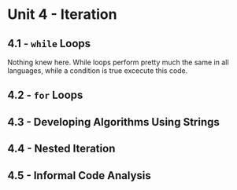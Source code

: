 # Unit 4 - Iteration

## 4.1 - `while` Loops

Nothing knew here. While loops perform pretty much the same in all languages, while a condition is true excecute this code.

## 4.2 - `for` Loops

## 4.3 - Developing Algorithms Using Strings

## 4.4 - Nested Iteration

## 4.5 - Informal Code Analysis
